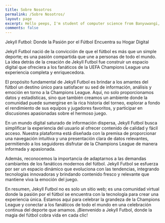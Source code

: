 ```yaml
---
title: Sobre Nosotros
permalink: /Sobre Nosotros/
layout: page
excerpt: Hello peeps, I'm student of computer science from Banyuwangi, living in Jogjakarta. This blog for documentation about my programming journey, running on jekyll, hosting on netlify and using my own simple theme.
comments: false
---
```


Jekyll Futbol: Donde la Pasión por el Fútbol Encuentra su Hogar Digital

Jekyll Futbol nació de la convicción de que el fútbol es más que un simple deporte; es una pasión compartida que une a personas de todo el mundo. La idea detrás de la creación de Jekyll Futbol fue construir un espacio digital que ofreciera a los fanáticos de la UEFA Champions League una experiencia completa y enriquecedora.

El propósito fundamental de Jekyll Futbol es brindar a los amantes del fútbol un destino único para satisfacer su sed de información, análisis y emoción en torno a la Champions League. Aquí, no solo proporcionamos datos y estadísticas, sino que también creamos un ambiente donde la comunidad puede sumergirse en la rica historia del torneo, explorar a fondo el rendimiento de sus equipos y jugadores favoritos, y participar en discusiones apasionadas sobre el hermoso juego.

En un mundo digital saturado de información dispersa, Jekyll Futbol busca simplificar la experiencia del usuario al ofrecer contenido de calidad y fácil acceso. Nuestra plataforma está diseñada con la premisa de proporcionar una navegación intuitiva y una presentación clara de datos relevantes, permitiendo a los seguidores disfrutar de la Champions League de manera informada y apasionada.

Además, reconocemos la importancia de adaptarnos a las demandas cambiantes de los fanáticos modernos del fútbol. Jekyll Futbol se esfuerza por ser un espacio dinámico que evoluciona con las tendencias, integrando tecnologías innovadoras y brindando contenido fresco y relevante que mantiene viva la emoción del juego.

En resumen, Jekyll Futbol no es solo un sitio web; es una comunidad virtual donde la pasión por el fútbol se encuentra con la tecnología para crear una experiencia única. Estamos aquí para celebrar la grandeza de la Champions League y conectar a los fanáticos de todo el mundo en una celebración continua del deporte que amamos. ¡Bienvenido a Jekyll Futbol, donde la magia del fútbol cobra vida en cada clic!

